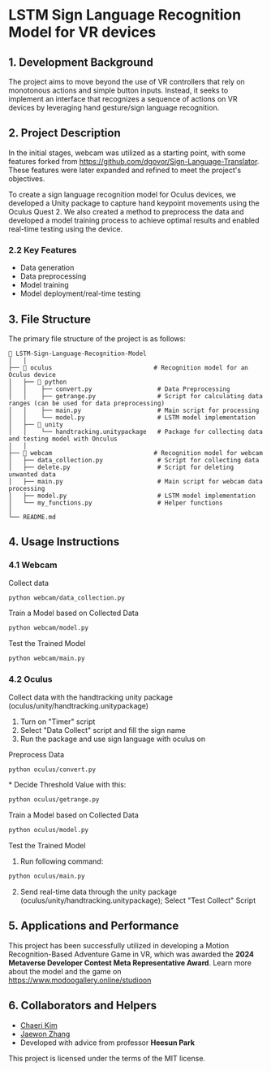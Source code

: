 # LSTM Sign Language Recognition Model for VR devices

## 1. Development Background
The project aims to move beyond the use of VR controllers that rely on monotonous actions and simple button inputs. Instead, it seeks to implement an interface that recognizes a sequence of actions on VR devices by leveraging hand gesture/sign language recognition.

## 2. Project Description
In the initial stages, webcam was utilized as a starting point, with some features forked from https://github.com/dgovor/Sign-Language-Translator. These features were later expanded and refined to meet the project's objectives.

To create a sign language recognition model for Oculus devices, we developed a Unity package to capture hand keypoint movements using the Oculus Quest 2. We also created a method to preprocess the data and developed a model training process to achieve optimal results and enabled real-time testing using the device.

### 2.2 Key Features
- Data generation
- Data preprocessing
- Model training
- Model deployment/real-time testing

## 3. File Structure
The primary file structure of the project is as follows:

```
📂 LSTM-Sign-Language-Recognition-Model
│   │
├── 📂 oculus                            # Recognition model for an Oculus device
│   ├── 📂 python                        
│   │    ├── convert.py                  # Data Preprocessing
│   │    ├── getrange.py                 # Script for calculating data ranges (can be used for data preprocessing)
│   │    ├── main.py                     # Main script for processing
│   │    └── model.py                    # LSTM model implementation
│   ├── 📂 unity                         
│   │    └── handtracking.unitypackage   # Package for collecting data and testing model with Onculus
│   │
├── 📂 webcam                            # Recognition model for webcam
│   ├── data_collection.py               # Script for collecting data
│   ├── delete.py                        # Script for deleting unwanted data
│   ├── main.py                          # Main script for webcam data processing
│   ├── model.py                         # LSTM model implementation
│   └── my_functions.py                  # Helper functions
│   
└── README.md                           
```

## 4. Usage Instructions

### 4.1 Webcam
Collect data
```bash
python webcam/data_collection.py
```

Train a Model based on Collected Data
```bash
python webcam/model.py
```

Test the Trained Model
```bash
python webcam/main.py
```

### 4.2 Oculus

Collect data with the handtracking unity package (oculus/unity/handtracking.unitypackage)
1. Turn on "Timer" script
2. Select "Data Collect" script and fill the sign name
3. Run the package and use sign language with oculus on

Preprocess Data
```bash
python oculus/convert.py
```
\* Decide Threshold Value with this:
```bash
python oculus/getrange.py
```

Train a Model based on Collected Data
```bash
python oculus/model.py
```

Test the Trained Model
1. Run following command:
```bash
python oculus/main.py
```
2. Send real-time data through the unity package (oculus/unity/handtracking.unitypackage); Select "Test Collect" Script


## 5. Applications and Performance
This project has been successfully utilized in developing a Motion Recognition-Based Adventure Game in VR,
which was awarded the **2024 Metaverse Developer Contest Meta Representative Award**.
Learn more about the model and the game on https://www.modoogallery.online/studioon

## 6. Collaborators and Helpers

- [Chaeri Kim](https://github.com/chaerinotcherry)
- [Jaewon Zhang](https://github.com/silverstick393)
- Developed with advice from professor **Heesun Park**

This project is licensed under the terms of the MIT license.
